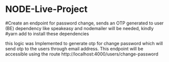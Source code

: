 # NODE-Live-Project

#Create an endpoint for password change, sends an OTP generated to user (BE)
dependency like speakeasy and nodemailer will be needed, kindly #yarn add to install these dependencies

this logic was Implemented to generate otp for change password which will send otp to the users through email address. This endpoint will be accessible using the route http://localhost:4000/users/change-password

